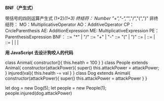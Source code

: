 **BNF（产生式）**

带括号的四则运算产生式
(1+2)*(1+3)
终结符：
Number
"+","-","*","/","(",")"
非终结符：
MO：MultiplicativeOperator
AO：AdditiveOperator
CP：CrcleParenthesis
AE: AdditionExpression 
ME: MultiplicativeExpression
PE：ParenthesisExpression
BNF：
<MO>::= "*" | "/"
<AO>::= "+" | "-"
<CP>::= "(" | ")"
<ME>::= <Number> | <ME> <MO> <ME>
<AE>::= <ME> | <AE> <AO> <ME>
<PE>::= <AE> | <CP><PE><CP> | <PE><MO><PE> | <PE><AO><PE>

**用 JavaScript 去设计狗咬人的代码**

class Animal{
  constructor(){
    this.health = 100
  }
}
class People extends Animal{
  constructor(attackPower){
    super()
    this.attackPower = attackPower;
  }
  injured(val){
    this.health -= val
  }
}
class Dog extends Animal{
  constructor(attackPower){
    super()
    this.attackPower = attackPower
  }
}

let dog = new Dog(5);
let people = new People(1);
people.injured(dog.attackPower)